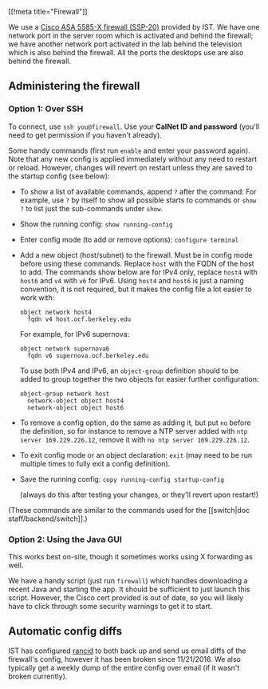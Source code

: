 [[!meta title="Firewall"]]

We use a [Cisco ASA 5585-X firewall (SSP-20)][asa-5585] provided by IST. We
have one network port in the server room which is activated and behind the
firewall; we have another network port activated in the lab behind the
television which is also behind the firewall. All the ports the desktops use
are also behind the firewall.

[asa-5585]: http://www.cisco.com/c/en/us/products/collateral/security/asa-5500-series-next-generation-firewalls/product_bulletin_c25-614415.html

## Administering the firewall

### Option 1: Over SSH

To connect, use `ssh you@firewall`. Use your **CalNet ID and password** (you'll
need to get permission if you haven't already).

Some handy commands (first run `enable` and enter your password again). Note
that any new config is applied immediately without any need to restart or
reload. However, changes will revert on restart unless they are saved to the
startup config (see below):

* To show a list of available commands, append `?` after the command: For
  example, use `?` by itself to show all possible starts to commands or `show
  ?` to list just the sub-commands under `show`.

* Show the running config: `show running-config`

* Enter config mode (to add or remove options): `configure terminal`

* Add a new object (host/subnet) to the firewall. Must be in config mode before
  using these commands. Replace `host` with the FQDN of the host to add. The
  commands show below are for IPv4 only, replace `host4` with `host6` and `v4`
  with `v6` for IPv6. Using `host4` and `host6` is just a naming convention, it
  is not required, but it makes the config file a lot easier to work with:

      object network host4
        fqdn v4 host.ocf.berkeley.edu

  For example, for IPv6 supernova:

      object network supernova6
        fqdn v6 supernova.ocf.berkeley.edu

  To use both IPv4 and IPv6, an `object-group` definition should to be added to
  group together the two objects for easier further configuration:

      object-group network host
        network-object object host4
        network-object object host6

* To remove a config option, do the same as adding it, but put `no` before the
  definition, so for instance to remove a NTP server added with `ntp server
  169.229.226.12`, remove it with `no ntp server 169.229.226.12`.

* To exit config mode or an object declaration: `exit` (may need to be run
  multiple times to fully exit a config definition).

* Save the running config: `copy running-config startup-config`

  (always do this after testing your changes, or they'll revert upon restart!)

(These commands are similar to the commands used for the [[switch|doc
staff/backend/switch]].)


### Option 2: Using the Java GUI

This works best on-site, though it sometimes works using X forwarding as well.

We have a handy script (just run `firewall`) which handles downloading a recent
Java and starting the app. It should be sufficient to just launch this script.
However, the Cisco cert provided is out of date, so you will likely have to
click through some security warnings to get it to start.


## Automatic config diffs

IST has configured [rancid](http://www.shrubbery.net/rancid/) to both back up
and send us email diffs of the firewall's config, however it has been broken
since 11/21/2016. We also typically get a weekly dump of the entire config over
email (if it wasn't broken currently).

